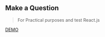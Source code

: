 ## Make a Question

> For Practical purposes and test React.js

[DEMO](https://andyfrontend.github.io/makeaquestion/public/)
